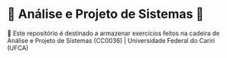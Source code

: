 # :construction: Análise e Projeto de Sistemas :construction:
:diamond_shape_with_a_dot_inside: Este repositório é destinado a armazenar exercícios feitos na cadeira de Análise e Projeto de Sistemas (CC0036) | Universidade Federal do Cariri (UFCA)
